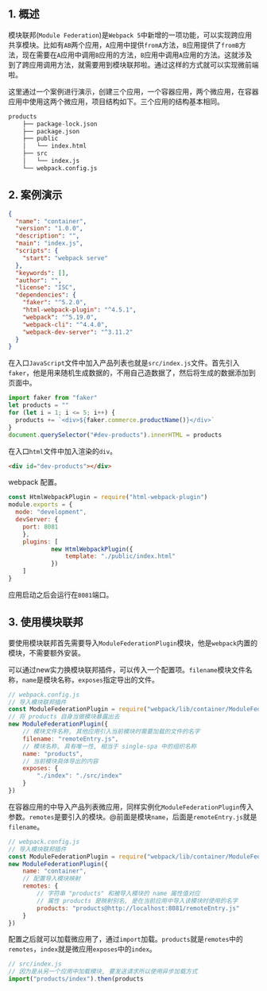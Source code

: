 ## 1. 概述

模块联邦(```Module Federation```)是```Webpack 5```中新增的一项功能，可以实现跨应用共享模块。比如有```AB```两个应用，```A```应用中提供```fromA```方法，```B```应用提供了```fromB```方法，现在需要在```A```应用中调用```B```应用的方法，```B```应用中调用```A```应用的方法。这就涉及到了跨应用调用方法，就需要用到模块联邦啦。通过这样的方式就可以实现微前端啦。

这里通过一个案例进行演示，创建三个应用，一个容器应用，两个微应用，在容器应用中使用这两个微应用，项目结构如下。三个应用的结构基本相同。

```s
products
    ├── package-lock.json
    ├── package.json
    ├── public
    │   └── index.html
    ├── src
    │   └── index.js
    └── webpack.config.js
```

## 2. 案例演示

```json
{
  "name": "container",
  "version": "1.0.0",
  "description": "",
  "main": "index.js",
  "scripts": {
    "start": "webpack serve"
  },
  "keywords": [],
  "author": "",
  "license": "ISC",
  "dependencies": {
    "faker": "^5.2.0",
    "html-webpack-plugin": "^4.5.1",
    "webpack": "^5.19.0",
    "webpack-cli": "^4.4.0",
    "webpack-dev-server": "^3.11.2"
  }
}
```

在入口```JavaScript```文件中加入产品列表也就是```src/index.js```文件。首先引入```faker```，他是用来随机生成数据的，不用自己造数据了，然后将生成的数据添加到页面中。

```js
import faker from "faker"
let products = ""
for (let i = 1; i <= 5; i++) {
  products += `<div>${faker.commerce.productName()}</div>`
}
document.querySelector("#dev-products").innerHTML = products
```

在入口```html```文件中加入渲染的```div```。

```html
<div id="dev-products"></div>
```

webpack 配置。

```js
const HtmlWebpackPlugin = require("html-webpack-plugin")
module.exports = {
  mode: "development",
  devServer: {
    port: 8081 
	},
	plugins: [
			new HtmlWebpackPlugin({
				template: "./public/index.html"
			})
	] 
}
```

应用启动之后会运行在```8081```端口。

## 3. 使用模块联邦

要使用模块联邦首先需要导入```ModuleFederationPlugin```模块，他是```webpack```内置的模块，不需要额外安装。

可以通过new实力换模块联邦插件，可以传入一个配置项。```filename```模块文件名称，```name```是模块名称，```exposes```指定导出的文件。

```js
// webpack.config.js
// 导入模块联邦插件
const ModuleFederationPlugin = require("webpack/lib/container/ModuleFederationPlugin")
// 将 products 自身当做模块暴露出去 
new ModuleFederationPlugin({
	// 模块文件名称, 其他应用引入当前模块时需要加载的文件的名字 
	filename: "remoteEntry.js",
	// 模块名称, 具有唯一性, 相当于 single-spa 中的组织名称 
	name: "products",
	// 当前模块具体导出的内容 
	exposes: {
		"./index": "./src/index"
	}
})
```

在容器应用的中导入产品列表微应用，同样实例化```ModuleFederationPlugin```传入参数。```remotes```是要引入的模块。@前面是模块```name```，后面是```remoteEntry.js```就是```filename```。

```js
// webpack.config.js
// 导入模块联邦插件
const ModuleFederationPlugin = require("webpack/lib/container/ModuleFederationPlugin")
new ModuleFederationPlugin({ 
	name: "container",
	// 配置导入模块映射
	remotes: {
		// 字符串 "products" 和被导入模块的 name 属性值对应
		// 属性 products 是映射别名, 是在当前应用中导入该模块时使用的名字 
		products: "products@http://localhost:8081/remoteEntry.js"
	}
})
```

配置之后就可以加载微应用了，通过```import```加载。```products```就是```remotes```中的```remotes```，```index```就是微应用```exposes```中的```index```。

```js
// src/index.js
// 因为是从另一个应用中加载模块, 要发送请求所以使用异步加载方式 
import("products/index").then(products 